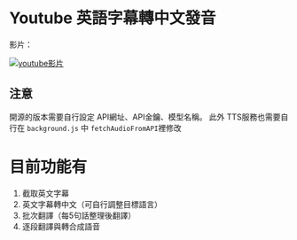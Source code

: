 # Youtube 英語字幕轉中文發音

影片：

[![youtube影片](https://github.com/user-attachments/assets/c5c4fb28-c928-41d7-b86a-2d25c0ed0751)](https://youtube.com/shorts/QtB9n8S4mXs?feature=share)


## 注意
開源的版本需要自行設定 API網址、API金鑰、模型名稱。
此外 TTS服務也需要自行在 `background.js` 中 `fetchAudioFromAPI`裡修改

# 目前功能有
1. 截取英文字幕
2. 英文字幕轉中文（可自行調整目標語言）
3. 批次翻譯（每5句話整理後翻譯）
4. 逐段翻譯與轉合成語音

